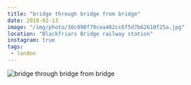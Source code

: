 ```yaml
---
title: "bridge through bridge from bridge"
date: 2018-02-13
image: "/img/photo/30c098f79cea482cc6f5d7b62610f25a.jpg"
location: "Blackfriars Bridge railway station"
instagram: true
tags:
 - london
---
```


![bridge through bridge from bridge](/img/photo/30c098f79cea482cc6f5d7b62610f25a.jpg)

